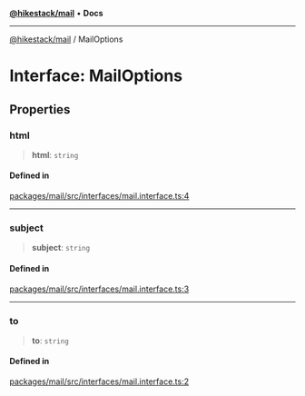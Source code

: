 [**@hikestack/mail**](/official/reference/mail/index.md) • **Docs**

***

[@hikestack/mail](/official/reference/mail/globals.md) / MailOptions

# Interface: MailOptions

## Properties

### html

> **html**: `string`

#### Defined in

[packages/mail/src/interfaces/mail.interface.ts:4](https://github.com/hikestack/hike/blob/f4b2991827d0518d26a98943c6929d7779aa398c/packages/mail/src/interfaces/mail.interface.ts#L4)

***

### subject

> **subject**: `string`

#### Defined in

[packages/mail/src/interfaces/mail.interface.ts:3](https://github.com/hikestack/hike/blob/f4b2991827d0518d26a98943c6929d7779aa398c/packages/mail/src/interfaces/mail.interface.ts#L3)

***

### to

> **to**: `string`

#### Defined in

[packages/mail/src/interfaces/mail.interface.ts:2](https://github.com/hikestack/hike/blob/f4b2991827d0518d26a98943c6929d7779aa398c/packages/mail/src/interfaces/mail.interface.ts#L2)
